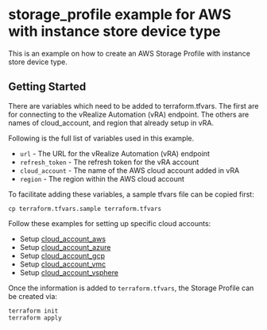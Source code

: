 # storage_profile example for AWS with instance store device type

This is an example on how to create an AWS Storage Profile with instance store device type. 

## Getting Started

There are variables which need to be added to terraform.tfvars. The first are for connecting to the vRealize Automation (vRA) endpoint. The others are names of cloud_account, and region that already setup in vRA.

Following is the full list of variables used in this example.

* `url` - The URL for the vRealize Automation (vRA) endpoint
* `refresh_token` - The refresh token for the vRA account
* `cloud_account` - The name of the AWS cloud account added in vRA
* `region` - The region within the AWS cloud account

To facilitate adding these variables, a sample tfvars file can be copied first:
```shell
cp terraform.tfvars.sample terraform.tfvars
``` 

Follow these examples for setting up specific cloud accounts:

* Setup [cloud\_account\_aws](../../cloud_account_aws/README.md)
* Setup [cloud\_account\_azure](../../cloud_account_azure/README.md)
* Setup [cloud\_account\_gcp](../../cloud_account_gcp/README.md)
* Setup [cloud\_account\_vmc](../../cloud_account_vmc/README.md)
* Setup [cloud\_account\_vsphere](../../cloud_account_vsphere/README.md)

Once the information is added to `terraform.tfvars`, the Storage Profile can be created via:

```shell
terraform init
terraform apply
```
